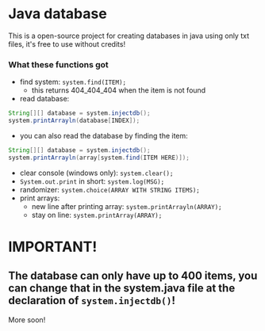 # Java database
This is a open-source project for creating databases in java using only txt files, it's free to use without credits!
### What these functions got
- find system: `system.find(ITEM);`
  - this returns 404_404_404 when the item is not found
- read database:
```java
String[][] database = system.injectdb();
system.printArrayln(database[INDEX]);
```
  - you can also read the database by finding the item:
  ```java
  String[][] database = system.injectdb();
  system.printArrayln(array[system.find(ITEM HERE)]);
  ```
- clear console (windows only): `system.clear();`
- `System.out.print` in short: `system.log(MSG);`
- randomizer: `system.choice(ARRAY WITH STRING ITEMS);`
- print arrays:
  - new line after printing array: `system.printArrayln(ARRAY);`
  - stay on line: `system.printArray(ARRAY);`

# IMPORTANT!
## **The database can only have up to 400 items, you can change that in the system.java file at the declaration of `system.injectdb()`!**
More soon!
